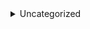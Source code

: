 

<details>
<summary>Uncategorized</summary>

- Update README.md
   - PR: #0
- Demo
   - PR: #0
- Demo
   - PR: #0
- Update mkdocs.yml
   - PR: #0
- Update mkdocs.yml
   - PR: #0
- Demo
   - PR: #0
- Demo Update
   - PR: #0
- New Deployment Pipeline
   - PR: #0
- Demo Update
   - PR: #0
- Delete Deploy_Documentation.yml
   - PR: #0
- Create Deploy_Docs
   - PR: #0
- Delete Deploy_Docs
   - PR: #0
- Create Deploy_Documentation.yml
   - PR: #0
- temp
   - PR: #0
- Merge branch 'main' of https://github.com/rgeerkens/Documentation
   - PR: #0
- Update Deploy_Documentation.yml
   - PR: #0
- Update Deploy_Documentation.yml
   - PR: #0
- Update Deploy_Documentation.yml
   - PR: #0
- Update Deploy_Documentation.yml
   - PR: #0
- Update Deploy_Documentation.yml
   - PR: #0
- Update Deploy_Documentation.yml
   - PR: #0
- Update mkdocs.yml
   - PR: #0
- Update mkdocs.yml
   - PR: #0
- Update mkdocs.yml
   - PR: #0
- Update README.md
   - PR: #0
- Update index.md
   - PR: #0
- Demo
   - PR: #0
- Update mkdocs.yml
   - PR: #0
- Update about.md
   - PR: #0
- Delete site directory
   - PR: #0
- Create .gitignore
   - PR: #0
- Merge branch 'main' of https://github.com/rgeerkens/Documentation
   - PR: #0
- Demo
   - PR: #0
- Update release-notes.md
   - PR: #0
- Update release-notes.md
   - PR: #0
- Update mkdocs.yml
   - PR: #0
- Demo Documentaton
   - PR: #0
- Update mkdocs.yml
   - PR: #0
- Update mkdocs.yml
   - PR: #0
- Demo
   - PR: #0
- Update mkdocs.yml
   - PR: #0
- Update mkdocs.yml
   - PR: #0
- Update mkdocs.yml
   - PR: #0
- Update Deploy_Documentation.yml
   - PR: #0
- Update mkdocs.yml
   - PR: #0
- demo
   - PR: #0
- Demo
   - PR: #0
- Update Deploy_Documentation.yml
   - PR: #0
- Demo
   - PR: #0
- Demo
   - PR: #0
- demo
   - PR: #0
- Demo
   - PR: #0
- Update mkdocs.yml
   - PR: #0
- Update mkdocs.yml
   - PR: #0
- Update mkdocs.yml
   - PR: #0
- Update mkdocs.yml
   - PR: #0
- Demo
   - PR: #0
- Update Deploy_Documentation.yml
   - PR: #0
- Demo
   - PR: #0
- Update Deploy_Documentation.yml
   - PR: #0
- Update Deploy_Documentation.yml
   - PR: #0
- Update Deploy_Documentation.yml
   - PR: #0
- Demo
   - PR: #0
- Demo
   - PR: #0
- Demo
   - PR: #0
- Update Deploy_Documentation.yml
   - PR: #0
- Update Deploy_Documentation.yml
   - PR: #0
- Demo
   - PR: #0
- Demo
   - PR: #0
- Update Deploy_Documentation.yml
   - PR: #0
- Update Deploy_Documentation.yml
   - PR: #0
- Update mkdocs.yml
   - PR: #0
- Update Deploy_Documentation.yml
   - PR: #0
- Update Deploy_Documentation.yml
   - PR: #0
- Update Deploy_Documentation.yml
   - PR: #0
- Update release-notes.md
   - PR: #0

</details>